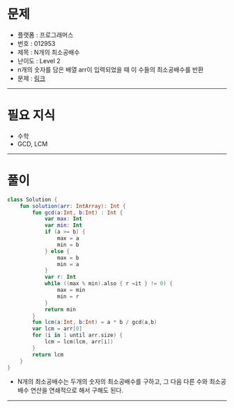 # 문제
- 플랫폼 : 프로그래머스
- 번호 : 012953
- 제목 : N개의 최소공배수
- 난이도 : Level 2
- n개의 숫자를 담은 배열 arr이 입력되었을 때 이 수들의 최소공배수를 반환
- 문제 : <a href="https://school.programmers.co.kr/learn/courses/30/lessons/12953" target="_blank">링크</a>

---

# 필요 지식
- 수학
- GCD, LCM

---

# 풀이
```kotlin
class Solution {
    fun solution(arr: IntArray): Int {
        fun gcd(a:Int, b:Int) : Int {
            var max: Int
            var min: Int
            if (a >= b) {
                max = a
                min = b
            } else {
                max = b
                min = a
            }
            var r: Int
            while ((max % min).also { r =it } != 0) {
                max = min
                min = r
            }
            return min
        }
        fun lcm(a:Int, b:Int) = a * b / gcd(a,b)
        var lcm = arr[0]
        for (i in 1 until arr.size) {
            lcm = lcm(lcm, arr[i])
        }
        return lcm
    }
}
```
- N개의 최소공배수는 두개의 숫자의 최소공배수를 구하고, 그 다음 다른 수와 최소공배수 연산을 연쇄적으로 해서 구해도 된다.

---
